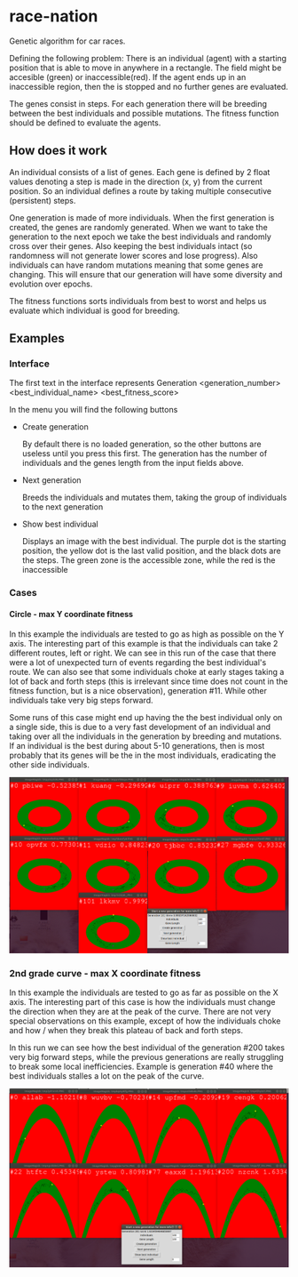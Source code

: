 # race-nation
Genetic algorithm for car races.

Defining the following problem: There is an individual (agent) with a starting position that is able to move in anywhere in a rectangle. The field might be accesible (green) or inaccessible(red). If the agent ends up in an inaccessible region, then the is stopped and no further genes are evaluated.

The genes consist in steps. For each generation there will be breeding between the best individuals and possible mutations. The fitness function should be defined to evaluate the agents.

## How does it work

An individual consists of a list of genes. Each gene is defined by 2 float values denoting a step is made in the direction (x, y) from the current position. So an individual defines a route by taking multiple consecutive (persistent) steps.

One generation is made of more individuals. When the first generation is created, the genes are randomly generated. When we want to take the generation to the next epoch we take the best individuals and randomly cross over their genes. Also keeping the best individuals intact (so randomness will not generate lower scores and lose progress). Also individuals can have random mutations meaning that some genes are changing. This will ensure that our generation will have some diversity and evolution over epochs.

The fitness functions sorts individuals from best to worst and helps us evaluate which individual is good for breeding.

## Examples

### Interface

The first text in the interface represents Generation <generation_number> <best_individual_name> <best_fitness_score>

In the menu you will find the following buttons
 - Create generation
 
   By default there is no loaded generation, so the other buttons are useless until you press this first. The generation has the number of individuals and the genes length from the input fields above.
 - Next generation
 
   Breeds the individuals and mutates them, taking the group of individuals to the next generation
 - Show best individual
 
   Displays an image with the best individual. The purple dot is the starting position, the yellow dot is the last valid position, and the black dots are the steps. The green zone is the accessible zone, while the red is the inaccessible
   

### Cases

#### Circle - max Y coordinate fitness

In this example the individuals are tested to go as high as possible on the Y axis. The interesting part of this example is that the individuals can take 2 different routes, left or right. We can see in this run of the case that there were a lot of unexpected turn of events regarding the best individual's route. We can also see that some individuals choke at early stages taking a lot of back and forth steps (this is irrelevant since time does not count in the fitness function, but is a nice observation), generation #11. While other individuals take very big steps forward.

Some runs of this case might end up having the the best individual only on a single side, this is due to a very fast development of an individual and taking over all the individuals in the generation by breeding and mutations. If an individual is the best during about 5-10 generations, then is most probably that its genes will be the in the most individuals, eradicating the other side individuals.

![Circle](circle.png)


### 2nd grade curve - max X coordinate fitness

In this example the individuals are tested to go as far as possible on the X axis. The interesting part of this case is how the individuals must change the direction when they are at the peak of the curve. There are not very special observations on this example, except of how the individuals choke and how / when they break this plateau of back and forth steps.

In this run we can see how the best individual of the generation #200 takes very big forward steps, while the previous generations are really struggling to break some local inefficiencies. Example is generation #40 where the best individuals stalles a lot on the peak of the curve.

![2nd grade](2nd_grade.png)

